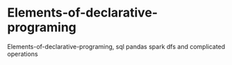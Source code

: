 # Elements-of-declarative-programing
Elements-of-declarative-programing, sql pandas spark dfs and complicated operations
